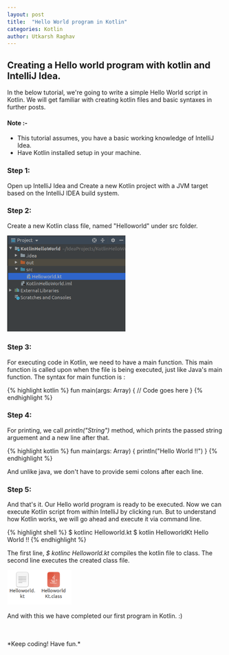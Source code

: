 ```yaml
---
layout: post
title:  "Hello World program in Kotlin"
categories: Kotlin
author: Utkarsh Raghav
---
```

## Creating a Hello world program with kotlin and IntelliJ Idea.

In the below tutorial, we're going to write a simple Hello World script in Kotlin. We will get familiar with creating kotlin files and basic syntaxes in further posts.

#### Note :-<br>
- This tutorial assumes, you have a basic working knowledge of IntelliJ Idea.
- Have Kotlin installed setup in your machine.

### Step 1:
Open up IntelliJ Idea and Create a new Kotlin project with a JVM target based on the IntelliJ IDEA build system.

### Step 2:
Create a new Kotlin class file, named "Helloworld" under src folder.
<br/>

<img id="intelliJ" src="/assets/images/kotlin-project.png" alt="kotlin-project" style="width: 275px;">

### Step 3:
For executing code in Kotlin, we need to have a main function. This main function is called upon when the file is being executed, just like Java's main function.
The syntax for main function is :

{% highlight kotlin %}
  fun main(args: Array<String>) {
    // Code goes here
  }
{% endhighlight %}


### Step 4:
For printing, we call *println("String")* method, which prints the passed string arguement and a new line after that.

{% highlight kotlin %}
  fun main(args: Array<String>) {
    println("Hello World !!")
  }
{% endhighlight %}

And unlike java, we don't have to provide semi colons after each line.

### Step 5:
And that's it. Our Hello world program is ready to be executed. Now we can execute Kotlin script from within IntelliJ by clicking run. But to understand how Kotlin works, we will go ahead and execute it via command line.

{% highlight shell %}
  $ kotlinc Helloworld.kt
  $ kotlin HelloworldKt
  Hello World !!
{% endhighlight %}

The first line, *$ kotlinc Helloworld.kt* compiles the kotlin file to class. The second line executes the created class file.
<br/>

<img id="intelliJ" src="/assets/images/class-files-kotlin.png" alt="kotlin-project" style="width: 150px;">

And with this we have completed our first program in Kotlin. :)

<br/>
<br/>
*Keep coding! Have fun.*
